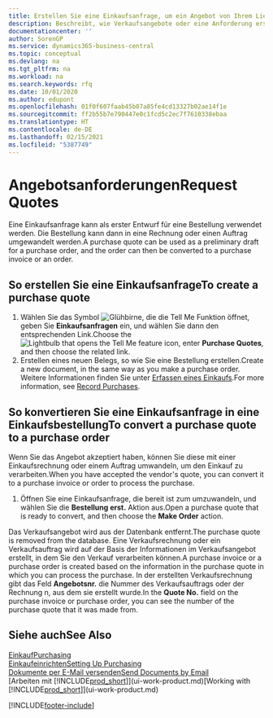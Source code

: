 ```yaml
---
title: Erstellen Sie eine Einkaufsanfrage, um ein Angebot von Ihrem Lieferanten anzufordern | Microsoft Docs
description: Beschreibt, wie Verkaufsangebote oder eine Anforderung erstellt wird, um Ihr Angebot zu erfassen, um unter bestimmten Bedingungen einem Debitoren zu verkaufen.
documentationcenter: ''
author: SorenGP
ms.service: dynamics365-business-central
ms.topic: conceptual
ms.devlang: na
ms.tgt_pltfrm: na
ms.workload: na
ms.search.keywords: rfq
ms.date: 10/01/2020
ms.author: edupont
ms.openlocfilehash: 01f0f607faab45b07a85fe4cd13327b02ae14f1e
ms.sourcegitcommit: ff2b55b7e790447e0c1fcd5c2ec7f7610338ebaa
ms.translationtype: HT
ms.contentlocale: de-DE
ms.lasthandoff: 02/15/2021
ms.locfileid: "5387749"
---
```

# <a name="request-quotes"></a><span data-ttu-id="1f962-103">Angebotsanforderungen</span><span class="sxs-lookup"><span data-stu-id="1f962-103">Request Quotes</span></span>
<span data-ttu-id="1f962-104">Eine Einkaufsanfrage kann als erster Entwurf für eine Bestellung verwendet werden. Die Bestellung kann dann in eine Rechnung oder einen Auftrag umgewandelt werden.</span><span class="sxs-lookup"><span data-stu-id="1f962-104">A purchase quote can be used as a preliminary draft for a purchase order, and the order can then be converted to a purchase invoice or an order.</span></span>


## <a name="to-create-a-purchase-quote"></a><span data-ttu-id="1f962-105">So erstellen Sie eine Einkaufsanfrage</span><span class="sxs-lookup"><span data-stu-id="1f962-105">To create a purchase quote</span></span>
1. <span data-ttu-id="1f962-106">Wählen Sie das Symbol ![Glühbirne, die die Tell Me Funktion öffnet](media/ui-search/search_small.png "Was möchten Sie tun?"), geben Sie **Einkaufsanfragen** ein, und wählen Sie dann den entsprechenden Link.</span><span class="sxs-lookup"><span data-stu-id="1f962-106">Choose the ![Lightbulb that opens the Tell Me feature](media/ui-search/search_small.png "Tell me what you want to do") icon, enter **Purchase Quotes**, and then choose the related link.</span></span>
2. <span data-ttu-id="1f962-107">Erstellen eines neuen Belegs, so wie Sie eine Bestellung erstellen.</span><span class="sxs-lookup"><span data-stu-id="1f962-107">Create a new document, in the same way as you make a purchase order.</span></span> <span data-ttu-id="1f962-108">Weitere Informationen finden Sie unter [Erfassen eines Einkaufs](purchasing-how-record-purchases.md).</span><span class="sxs-lookup"><span data-stu-id="1f962-108">For more information, see [Record Purchases](purchasing-how-record-purchases.md).</span></span>

## <a name="to-convert-a-purchase-quote-to-a-purchase-order"></a><span data-ttu-id="1f962-109">So konvertieren Sie eine Einkaufsanfrage in eine Einkaufsbestellung</span><span class="sxs-lookup"><span data-stu-id="1f962-109">To convert a purchase quote to a purchase order</span></span>
<span data-ttu-id="1f962-110">Wenn Sie das Angebot akzeptiert haben, können Sie diese mit einer Einkaufsrechnung oder einem Auftrag umwandeln, um den Einkauf zu verarbeiten.</span><span class="sxs-lookup"><span data-stu-id="1f962-110">When you have accepted the vendor's quote, you can convert it to a purchase invoice or order to process the purchase.</span></span>

1. <span data-ttu-id="1f962-111">Öffnen Sie eine Einkaufsanfrage, die bereit ist zum umzuwandeln, und wählen Sie die **Bestellung erst.** Aktion aus.</span><span class="sxs-lookup"><span data-stu-id="1f962-111">Open a purchase quote that is ready to convert, and then choose the **Make Order** action.</span></span>

<span data-ttu-id="1f962-112">Das Verkaufsangebot wird aus der Datenbank entfernt.</span><span class="sxs-lookup"><span data-stu-id="1f962-112">The purchase quote is removed from the database.</span></span> <span data-ttu-id="1f962-113">Eine Verkaufsrechnung oder ein Verkaufsauftrag wird auf der Basis der Informationen im Verkaufsangebot erstellt, in dem Sie den Verkauf verarbeiten können.</span><span class="sxs-lookup"><span data-stu-id="1f962-113">A purchase invoice or a purchase order is created based on the information in the purchase quote in which you can process the purchase.</span></span> <span data-ttu-id="1f962-114">In der erstellten Verkaufsrechnung gibt das Feld **Angebotsnr.** die Nummer des Verkaufsauftrags oder der Rechnung  n, aus dem sie erstellt wurde.</span><span class="sxs-lookup"><span data-stu-id="1f962-114">In the **Quote No.** field on the purchase invoice or purchase order, you can see the number of the purchase quote that it was made from.</span></span>

## <a name="see-also"></a><span data-ttu-id="1f962-115">Siehe auch</span><span class="sxs-lookup"><span data-stu-id="1f962-115">See Also</span></span>
[<span data-ttu-id="1f962-116">Einkauf</span><span class="sxs-lookup"><span data-stu-id="1f962-116">Purchasing</span></span>](purchasing-manage-purchasing.md)  
[<span data-ttu-id="1f962-117">Einkaufeinrichten</span><span class="sxs-lookup"><span data-stu-id="1f962-117">Setting Up Purchasing</span></span>](purchasing-setup-purchasing.md)  
[<span data-ttu-id="1f962-118">Dokumente per E-Mail versenden</span><span class="sxs-lookup"><span data-stu-id="1f962-118">Send Documents by Email</span></span>](ui-how-send-documents-email.md)  
<span data-ttu-id="1f962-119">[Arbeiten mit [!INCLUDE[prod_short](includes/prod_short.md)]](ui-work-product.md)</span><span class="sxs-lookup"><span data-stu-id="1f962-119">[Working with [!INCLUDE[prod_short](includes/prod_short.md)]](ui-work-product.md)</span></span>


[!INCLUDE[footer-include](includes/footer-banner.md)]
